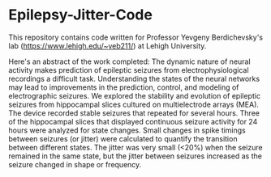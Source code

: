 # Epilepsy-Jitter-Code

This repository contains code written for Professor Yevgeny Berdichevsky's lab (https://www.lehigh.edu/~yeb211/) at Lehigh University.

Here's an abstract of the work completed:
The dynamic nature of neural activity makes prediction of epileptic seizures from electrophysiological recordings a difficult task.  Understanding the states of the neural networks may lead to improvements in the prediction, control, and modeling of electrographic seizures.  We explored the stability and evolution of epileptic seizures from hippocampal slices cultured on multielectrode arrays (MEA).  The device recorded stable seizures that repeated for several hours.  Three of the hippocampal slices that displayed continuous seizure activity for 24 hours were analyzed for state changes.  Small changes in spike timings between seizures (or jitter) were calculated to quantify the transition between different states.  The jitter was very small (<20%) when the seizure remained in the same state, but the jitter between seizures increased as the seizure changed in shape or frequency.

